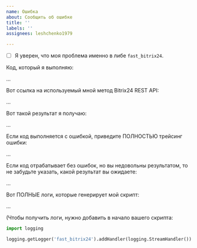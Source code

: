 ```yaml
---
name: Ошибка
about: Сообщить об ошибке
title: ''
labels: ''
assignees: leshchenko1979

---
```


-[ ] Я уверен, что моя проблема именно в либе `fast_bitrix24`.

Код, который я выполняю:

...

Вот ссылка на используемый мной метод Bitrix24 REST API:

...

Вот такой результат я получаю:

...

Если код выполняется с ошибкой, приведите ПОЛНОСТЬЮ трейсинг ошибки:

...

Если код отрабатывает без ошибок, но вы недовольны результатом, то не забудьте указать, какой результат вы ожидаете:

...

Вот ПОЛНЫЕ логи, которые генерирует мой скрипт:

...

(Чтобы получить логи, нужно добавить в начало вашего скрипта:
```python
import logging

logging.getLogger('fast_bitrix24').addHandler(logging.StreamHandler())
```
